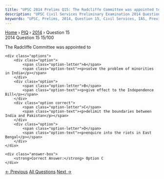 ```yaml
---
title: "UPSC 2014 Prelims Q15: The Radcliffe Committee was appointed to"
description: "UPSC Civil Services Preliminary Examination 2014 Question 15 with options and answer"
keywords: "UPSC, Prelims, 2014, Question 15, Civil Services, IAS, Previous Year Questions"
---
```


<nav class="breadcrumb">
    <a href="../../">Home</a>
    <span>›</span>
    <a href="../">PIQ</a>
    <span>›</span>
    <a href="./">2014</a>
    <span>›</span>
    <span>Question 15</span>
</nav>

<div class="question-header">
    <div class="question-meta">
        <span class="year-badge">2014</span>
        <span class="question-number">Question 15</span>
        <span class="progress">15/100</span>
    </div>
    <div class="progress-bar">
        <div class="progress-fill" style="width: 15.0%"></div>
    </div>
</div>

<div class="question-content">
    <div class="question-text">
        <p>The Radcliffe Committee was appointed to</p>
    </div>
    
    <div class="options">
        <div class="option">
            <span class="option-letter">A</span>
            <span class="option-text"><p>solve the problem of minorities in India</p></span>
        </div>
        <div class="option">
            <span class="option-letter">B</span>
            <span class="option-text"><p>give effect to the Independence Bill</p></span>
        </div>
        <div class="option correct">
            <span class="option-letter">C</span>
            <span class="option-text"><p>delimit the boundaries between India and Pakistan</p></span>
        </div>
        <div class="option">
            <span class="option-letter">D</span>
            <span class="option-text"><p>enquire into the riots in East Bengal</p></span>
        </div>
    </div>

    <div class="answer-box">
        <strong>Correct Answer:</strong> Option C
    </div>
</div>

<div class="question-nav">
    <a href="../q014-other-than-poaching-what-are-the-possible-reasons/" class="nav-btn prev">← Previous</a>
    <a href="../" class="nav-btn center">All Questions</a>
    <a href="../q016-brominated-flame-retardants-are-used-in-many-house/" class="nav-btn next">Next →</a>
</div>
